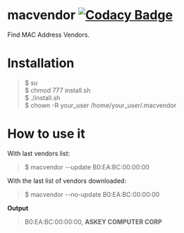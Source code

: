 # macvendor [![Codacy Badge](https://api.codacy.com/project/badge/Grade/45634303b630418da0c0972982b99556)](https://www.codacy.com/app/vvbv/macvendor?utm_source=github.com&amp;utm_medium=referral&amp;utm_content=vvbv/macvendor&amp;utm_campaign=Badge_Grade)
Find MAC Address Vendors.

# Installation
> $ su <br>
> $ chmod 777 install.sh <br>
> $ ./install.sh <br>
> $ chown -R your_user /home/your_user/.macvendor

# How to use it
With last vendors list:
> $ macvendor --update B0:EA:BC:00:00:00 <br>

With the last list of vendors downloaded:
> $ macvendor --no-update B0:EA:BC:00:00:00 <br>

<strong>Output</strong> <br>
> B0:EA:BC:00:00:00, <strong>ASKEY COMPUTER CORP </strong>
